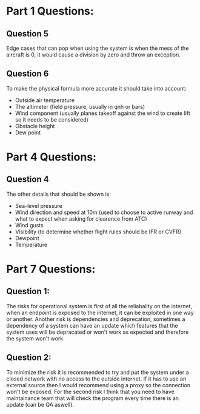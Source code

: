 
# Part 1 Questions:

## Question 5

Edge cases that can pop when using the system is when the mess of the aircraft is 0, it would cause a division by zero and throw an exception.

## Question 6
To make the physical formula more accurate it should take into account:
- Outside air temperature
- The altimeter (field pressure, usually in qnh or bars)
- Wind component (usually planes takeoff against the wind to create lift so it needs to be considered)
-  Obstacle height
- Dew point 
# Part 4 Questions:

## Question 4
The other details that should be shown is:
- Sea-level pressure
- Wind direction and speed at 10m (used to choose to active runway and what to expect when asking for clearence from ATC)
- Wind gusts 
- Visibility (to determine whether flight rules should be IFR or CVFR)
- Dewpoint
- Temperature

# Part 7 Questions:

## Question 1:
The risks for operational system is first of all the reliabality on the internet, when an endpoint is exposed to the internet, it can be exploited in one way or another. Another risk is dependencies and deprecation, sometimes a dependency of a system can have an update which features that the system uses will be depracated or won't work as expected and therefore the system won't work.

## Question 2:
To minimize the risk it is recommended to try and put the system under a closed network with no access to the outside internet. If it has to use an external source then I would recommend using a proxy so the connection won't be exposed. For the second risk I think that you need to have maintainance team that will check the program every time there is an update (can be QA aswell).